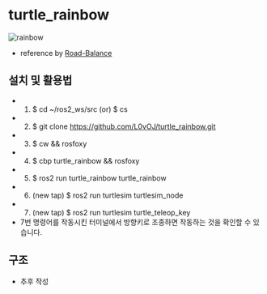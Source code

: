# turtle_rainbow
![rainbow](https://user-images.githubusercontent.com/60960373/179168646-603caa10-c6d8-4ad3-b284-70429b08b096.PNG)

* reference by [Road-Balance](https://github.com/Road-Balance/gcamp_ros2_basic)

## 설치 및 활용법
* 1. $ cd ~/ros2_ws/src (or) $ cs
* 2. $ git clone https://github.com/L0vOJ/turtle_rainbow.git
* 3. $ cw && rosfoxy
* 4. $ cbp turtle_rainbow && rosfoxy
* 5. $ ros2 run turtle_rainbow turtle_rainbow
* 6. (new tap) $ ros2 run turtlesim turtlesim_node
* 7. (new tap) $ ros2 run turtlesim turtle_teleop_key
* 7번 명령어를 작동시킨 터미널에서 방향키로 조종하면 작동하는 것을 확인할 수 있습니다.

## 구조
* 추후 작성
